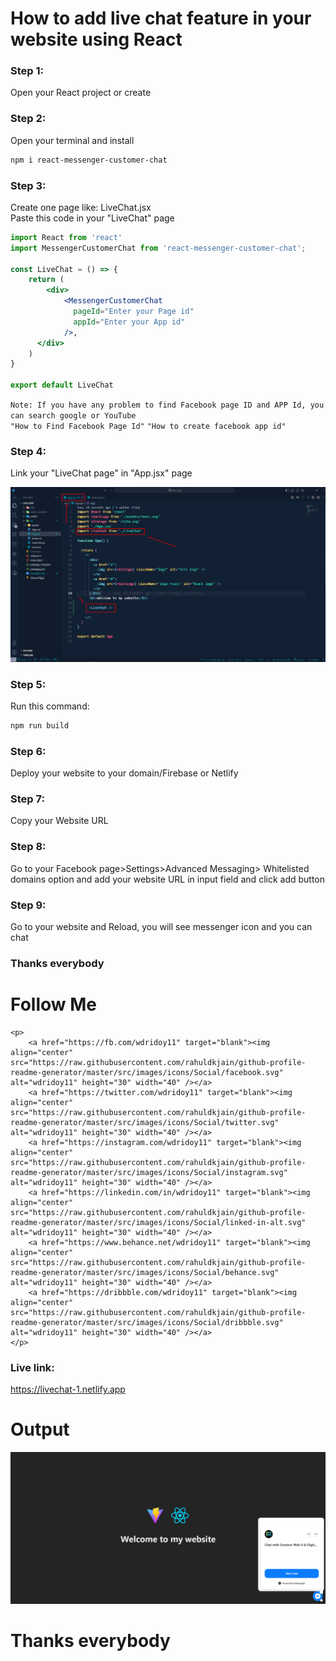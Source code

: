 # How to add live chat feature in your website using React

### Step 1:
Open your React project or create

### Step 2: 
Open your terminal and install<br/>
```sh
npm i react-messenger-customer-chat
```
### Step 3: 
Create one page like: LiveChat.jsx <br/>
Paste this code in your "LiveChat" page

```jsx
import React from 'react'
import MessengerCustomerChat from 'react-messenger-customer-chat';

const LiveChat = () => {
    return (
        <div>
            <MessengerCustomerChat
              pageId="Enter your Page id"
              appId="Enter your App id"
            />,
      </div>
    )
}

export default LiveChat
```
`Note: If you have any problem to find Facebook page ID and APP Id, you can search google or YouTube`<br/>
`"How to Find Facebook Page Id"`
`"How to create facebook app id"`

### Step 4:
Link your "LiveChat page" in "App.jsx" page

<img src="./src/assets/link.png" />

### Step 5:
Run this command:
```sh
npm run build
```

### Step 6:
Deploy your website to your domain/Firebase or Netlify

### Step 7:
Copy your Website URL

### Step 8:
Go to your Facebook page>Settings>Advanced Messaging> Whitelisted domains option and add your website URL in input field and click add button 

### Step 9:
Go to your website and Reload, you will see messenger icon and you can chat

### Thanks everybody

# Follow Me
    <p>
        <a href="https://fb.com/wdridoy11" target="blank"><img align="center" src="https://raw.githubusercontent.com/rahuldkjain/github-profile-readme-generator/master/src/images/icons/Social/facebook.svg" alt="wdridoy11" height="30" width="40" /></a>
        <a href="https://twitter.com/wdridoy11" target="blank"><img align="center" src="https://raw.githubusercontent.com/rahuldkjain/github-profile-readme-generator/master/src/images/icons/Social/twitter.svg" alt="wdridoy11" height="30" width="40" /></a>
        <a href="https://instagram.com/wdridoy11" target="blank"><img align="center" src="https://raw.githubusercontent.com/rahuldkjain/github-profile-readme-generator/master/src/images/icons/Social/instagram.svg" alt="wdridoy11" height="30" width="40" /></a>
        <a href="https://linkedin.com/in/wdridoy11" target="blank"><img align="center" src="https://raw.githubusercontent.com/rahuldkjain/github-profile-readme-generator/master/src/images/icons/Social/linked-in-alt.svg" alt="wdridoy11" height="30" width="40" /></a>
        <a href="https://www.behance.net/wdridoy11" target="blank"><img align="center" src="https://raw.githubusercontent.com/rahuldkjain/github-profile-readme-generator/master/src/images/icons/Social/behance.svg" alt="wdridoy11" height="30" width="40" /></a>
        <a href="https://dribbble.com/wdridoy11" target="blank"><img align="center" src="https://raw.githubusercontent.com/rahuldkjain/github-profile-readme-generator/master/src/images/icons/Social/dribbble.svg" alt="wdridoy11" height="30" width="40" /></a>
    </p>

### Live link:
https://livechat-1.netlify.app

# Output
<img src="./src/assets/output.png" />

# Thanks everybody


